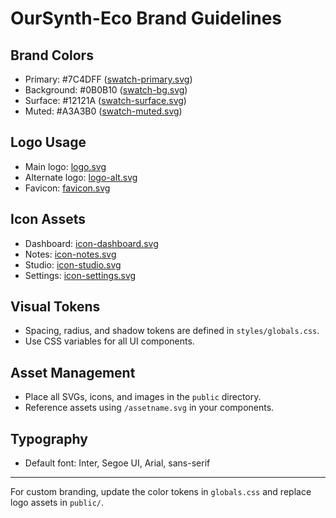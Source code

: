 # OurSynth-Eco Brand Guidelines

## Brand Colors

- Primary: #7C4DFF ([swatch-primary.svg](../public/swatch-primary.svg))
- Background: #0B0B10 ([swatch-bg.svg](../public/swatch-bg.svg))
- Surface: #12121A ([swatch-surface.svg](../public/swatch-surface.svg))
- Muted: #A3A3B0 ([swatch-muted.svg](../public/swatch-muted.svg))

## Logo Usage

- Main logo: [logo.svg](../public/logo.svg)
- Alternate logo: [logo-alt.svg](../public/logo-alt.svg)
- Favicon: [favicon.svg](../public/favicon.svg)

## Icon Assets

- Dashboard: [icon-dashboard.svg](../public/icon-dashboard.svg)
- Notes: [icon-notes.svg](../public/icon-notes.svg)
- Studio: [icon-studio.svg](../public/icon-studio.svg)
- Settings: [icon-settings.svg](../public/icon-settings.svg)

## Visual Tokens

- Spacing, radius, and shadow tokens are defined in `styles/globals.css`.
- Use CSS variables for all UI components.

## Asset Management

- Place all SVGs, icons, and images in the `public` directory.
- Reference assets using `/assetname.svg` in your components.

## Typography

- Default font: Inter, Segoe UI, Arial, sans-serif

---

For custom branding, update the color tokens in `globals.css` and replace logo assets in `public/`.
